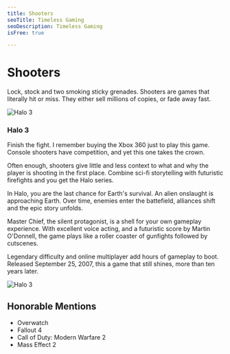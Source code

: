 ```yaml
---
title: Shooters
seoTitle: Timeless Gaming
seoDescription: Timeless Gaming
isFree: true

---
```


# Shooters

Lock, stock and two smoking sticky grenades. Shooters are games that literally hit or miss. They either sell millions of copies, or fade away fast. 

![Halo 3](https://www.gameinformer.com/s3/files/styles/body_default/s3/legacy-images/imagefeed/The%20Unexpected%20Surprises%20Of%20Replaying%20Halo%2C%20Halo%202%2C%20Halo%203%2C%20And%20Halo%204/TMCC-Halo-3-Floodgate-Advancing-Waters.jpg "Halo 3")

### Halo 3

Finish the fight. I remember buying the Xbox 360 just to play this game. Console shooters have competition, and yet this one takes the crown. 

Often enough, shooters give little and less context to what and why the player is shooting in the first place. Combine sci-fi storytelling with futuristic firefights and you get the Halo series. 

In Halo, you are the last chance for Earth's survival. An alien onslaught is approaching Earth. Over time, enemies enter the battefield, alliances shift and the epic story unfolds. 

Master Chief, the silent protagonist, is a shell for your own gameplay experience. With excellent voice acting, and a futuristic score by Martin O'Donnell, the game plays like a roller coaster of gunfights followed by cutscenes.

Legendary difficulty and online multiplayer add hours of gameplay to boot. Released September 25, 2007, this a game that still shines, more than ten years later.

![Halo 3](
https://www.gameinformer.com/s3/files/styles/body_default/s3/legacy-images/imagefeed/The%20Unexpected%20Surprises%20Of%20Replaying%20Halo%2C%20Halo%202%2C%20Halo%203%2C%20And%20Halo%204/TMCC-Halo-3-Tsavo-Highway-A-Gift.jpg "Halo 3")

## Honorable Mentions

- Overwatch
- Fallout 4
- Call of Duty: Modern Warfare 2
- Mass Effect 2